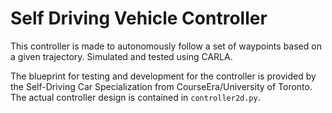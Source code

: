 # Self Driving Vehicle Controller
This controller is made to autonomously follow a set of waypoints based on a given trajectory. Simulated and tested using CARLA. 

The blueprint for testing and development for the controller is provided by the Self-Driving Car Specialization from CourseEra/University of Toronto. The actual controller design is contained in `controller2d.py`.
